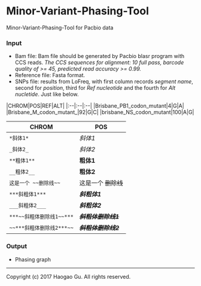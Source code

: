 # Minor-Variant-Phasing-Tool
Minor-Variant-Phasing-Tool for Pacbio data

### Input
* Bam file: Bam file should be generated by Pacbio blasr program with CCS reads. _The CCS sequences for alignment: 10 full pass, barcode quality of >= 45, predicted read accuracy >= 0.99._
* Reference file: Fasta format.
* SNPs file: results from LoFreq, with first column records _segment name_, second for _position_, third for _Ref nucleotide_ and the fourth for _Alt nucletide_. Just like below.

|CHROM|POS|REF|ALT| 
|:--|:--|:--|
|Brisbane_PB1_codon_mutant|4|G|A|
|Brisbane_M_codon_mutant_|92|G|C|
|brisbane_NS_codon_mutant|100|A|G|

|CHROM|POS|
|----|-----|
|`*斜体1*`|*斜体1*|
|`_斜体2_`| _斜体2_|
|`**粗体1**`|**粗体1**|
|`__粗体2__`|__粗体2__|
|`这是一个 ~~删除线~~`|这是一个 ~~删除线~~|
|`***斜粗体1***`|***斜粗体1***|
|`___斜粗体2___`|___斜粗体2___|
|`***~~斜粗体删除线1~~***`|***~~斜粗体删除线1~~***|
|`~~***斜粗体删除线2***~~`|~~***斜粗体删除线2***~~|

### Output
* Phasing graph

------
Copyright (c) 2017 Haogao Gu. All rights reserved.
